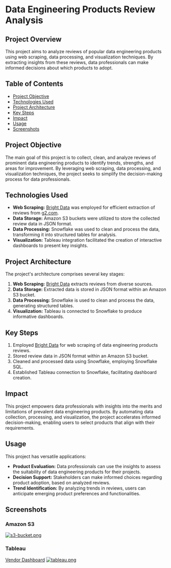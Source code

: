 # Data Engineering Products Review Analysis

## Project Overview

This project aims to analyze reviews of popular data engineering products using web scraping, data processing, and visualization techniques. By extracting insights from these reviews, data professionals can make informed decisions about which products to adopt.

## Table of Contents
- [Project Objective](#project-objective)
- [Technologies Used](#technologies-used)
- [Project Architecture](#project-architecture)
- [Key Steps](#key-steps)
- [Impact](#impact)
- [Usage](#usage)
- [Screenshots](#screenshots)

## Project Objective

The main goal of this project is to collect, clean, and analyze reviews of prominent data engineering products to identify trends, strengths, and areas for improvement. By leveraging web scraping, data processing, and visualization techniques, the project seeks to simplify the decision-making process for data professionals.

## Technologies Used

- **Web Scraping:** [Bright Data](https://brightdata.com/?kw=bright%20data&cpn=388478960&utm_matchtype=e&cq_src=google_ads&cq_cmp=388478960&cq_term=bright%20data&cq_plac=&cq_net=o&cq_plt=gp&utm_matchtype=e&utm_term=bright%20data&utm_campaign=brand_brightdata-all_geos-search_rlsa_mql-kw_en-desktop&utm_source=bing&utm_medium=ppc&utm_content=bright-data-proxy&msclkid=b6fa2fe95deb1211269d4b0a8245b9b8) was employed for efficient extraction of reviews from [g2.com](https://www.g2.com/).
- **Data Storage:** Amazon S3 buckets were utilized to store the collected review data in JSON format.
- **Data Processing:** Snowflake was used to clean and process the data, transforming it into structured tables for analysis.
- **Visualization:** Tableau integration facilitated the creation of interactive dashboards to present key insights.

## Project Architecture

The project's architecture comprises several key stages:

1. **Web Scraping:** [Bright Data](https://brightdata.com/?kw=bright%20data&cpn=388478960&utm_matchtype=e&cq_src=google_ads&cq_cmp=388478960&cq_term=bright%20data&cq_plac=&cq_net=o&cq_plt=gp&utm_matchtype=e&utm_term=bright%20data&utm_campaign=brand_brightdata-all_geos-search_rlsa_mql-kw_en-desktop&utm_source=bing&utm_medium=ppc&utm_content=bright-data-proxy&msclkid=b6fa2fe95deb1211269d4b0a8245b9b8) extracts reviews from diverse sources.
2. **Data Storage:** Extracted data is stored in JSON format within an Amazon S3 bucket.
3. **Data Processing:** Snowflake is used to clean and process the data, generating structured tables.
4. **Visualization:** Tableau is connected to Snowflake to produce informative dashboards.

## Key Steps

1. Employed [Bright Data](https://brightdata.com/?kw=bright%20data&cpn=388478960&utm_matchtype=e&cq_src=google_ads&cq_cmp=388478960&cq_term=bright%20data&cq_plac=&cq_net=o&cq_plt=gp&utm_matchtype=e&utm_term=bright%20data&utm_campaign=brand_brightdata-all_geos-search_rlsa_mql-kw_en-desktop&utm_source=bing&utm_medium=ppc&utm_content=bright-data-proxy&msclkid=b6fa2fe95deb1211269d4b0a8245b9b8) for web scraping of data engineering products reviews.
2. Stored review data in JSON format within an Amazon S3 bucket.
3. Cleaned and processed data using Snowflake, employing Snowflake SQL.
4. Established Tableau connection to Snowflake, facilitating dashboard creation.

## Impact

This project empowers data professionals with insights into the merits and limitations of prevalent data engineering products. By automating data collection, processing, and visualization, the project accelerates informed decision-making, enabling users to select products that align with their requirements.

## Usage

This project has versatile applications:

- **Product Evaluation:** Data professionals can use the insights to assess the suitability of data engineering products for their projects.
- **Decision Support:** Stakeholders can make informed choices regarding product adoption, based on analyzed reviews.
- **Trend Identification:** By analyzing trends in reviews, users can anticipate emerging product preferences and functionalities.

## Screenshots

### Amazon S3
[![s3-bucket.png](https://i.postimg.cc/YqxnyswX/s3-bucket.png)](https://postimg.cc/VddWJ4vM)

### Tableau
[Vendor Dashboard](https://prod-useast-b.online.tableau.com/#/site/snowflakeproj/views/Project2/VendorDashboard?:iid=1)
[![tableau.png](https://i.postimg.cc/Fz4pTjC5/tableau.png)](https://postimg.cc/zbxTBR10)
